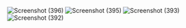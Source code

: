 ![Screenshot (396)](https://github.com/user-attachments/assets/bf01f2f9-c135-4edb-91ef-bec1fcf9434d)
![Screenshot (395)](https://github.com/user-attachments/assets/442631e7-17f4-4f91-901f-b09abe4fd430)
![Screenshot (393)](https://github.com/user-attachments/assets/3226196e-2977-4595-8fd4-2119aff92592)
![Screenshot (392)](https://github.com/user-attachments/assets/69bb99ae-5af1-4f85-a7f5-525bf202adeb)
